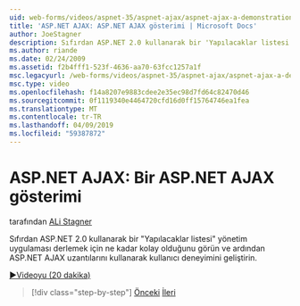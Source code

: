 ```yaml
---
uid: web-forms/videos/aspnet-35/aspnet-ajax/aspnet-ajax-a-demonstration-of-aspnet-ajax
title: 'ASP.NET AJAX: ASP.NET AJAX gösterimi | Microsoft Docs'
author: JoeStagner
description: Sıfırdan ASP.NET 2.0 kullanarak bir 'Yapılacaklar listesi' yönetim uygulaması derlemek için ne kadar kolay olduğunu görün ve ardından ASP.NET AJAX kullanılarak kullanıcı deneyimini geliştiren...
ms.author: riande
ms.date: 02/24/2009
ms.assetid: f2b4fff1-523f-4636-aa70-63fcc1257a1f
msc.legacyurl: /web-forms/videos/aspnet-35/aspnet-ajax/aspnet-ajax-a-demonstration-of-aspnet-ajax
msc.type: video
ms.openlocfilehash: f14a8207e9883cdee2e35ec98d7fd64c82470d46
ms.sourcegitcommit: 0f1119340e4464720cfd16d0ff15764746ea1fea
ms.translationtype: MT
ms.contentlocale: tr-TR
ms.lasthandoff: 04/09/2019
ms.locfileid: "59387872"
---
```

# <a name="aspnet-ajax-a-demonstration-of-aspnet-ajax"></a>ASP.NET AJAX: Bir ASP.NET AJAX gösterimi

tarafından [ALi Stagner](https://github.com/JoeStagner)

Sıfırdan ASP.NET 2.0 kullanarak bir "Yapılacaklar listesi" yönetim uygulaması derlemek için ne kadar kolay olduğunu görün ve ardından ASP.NET AJAX uzantılarını kullanarak kullanıcı deneyimini geliştirin.

[&#9654;Videoyu (20 dakika)](https://channel9.msdn.com/Blogs/ASP-NET-Site-Videos/aspnet-ajax-a-demonstration-of-aspnet-ajax)

> [!div class="step-by-step"]
> [Önceki](creating-and-using-an-ajax-enabled-web-service-in-a-web-site.md)
> [İleri](adonet-data-services-with-aspnet-ajax-support.md)

